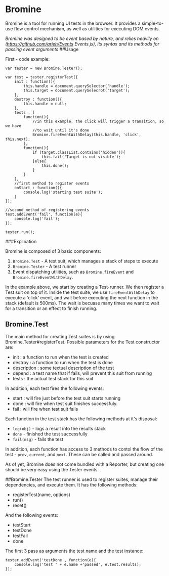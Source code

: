 Bromine
=======
Bromine is a tool for running UI tests in the browser. It provides a simple-to-use flow control mechanism, as well as utilities for executing DOM events.

*Bromine was designed to be event based by nature, and relies heavily on (https://github.com/arieh/Events Events.js), its syntax and its methods for passing event arguments*
##Usage

First - code example:

    var tester = new Bromine.Tester();

    var test = tester.registerTest({
        init : function(){
            this.handle = document.querySelector('handle');
            this.target = document.querySelecrot('target');
        },
        destroy : function(){
            this.handle = null;    
        },
        tests : [
            function(){
                //in this example, the click will trigger a transition, so we have
                //to wait until it's done
                Bromine.fireEventWithDelay(this.handle, 'click', this.next);    
            },
            function(){
                if (target.classList.contains('hidden')){
                    this.fail('Target is not visible');    
                }else{
                    this.done();    
                }
            }
        ],
        //first method to register events
        onStart : function(){
            console.log('starting test suite');    
        }
    });

    //second method of registering events
    test.addEvent('fail', function(e){
        console.log('fail');    
    });

    tester.run();

###Explination

Bromine is composed of 3 basic components:

1. `Bromine.Test` - A test suit, which manages a stack of steps to execute
2. `Bromine.Tester` - A test runner
3. Event dispatching utilities, such as `Bromine.fireEvent` and `Bromine.fireEventWithDelay`.

In the example above, we start by creating a Test-runner. We then register a Test suit on top of it. 
Inside the test suite, we use `fireEventWithDelay` to execute a 'click' event, and wait before executing the next function in the stack (default is 500ms). The wait is becuase many times we want to wait for a transition or an effect to finish running.

## Bromine.Test
The main method for creating Test suites is by using Bromine.Tester#registerTest. 
Possible parameters for the Test constructor are:

* init :  a function to run when the test is created
* destroy : a function to run when the test is done
* description : some textual description of the test
* depend : a test name that if fails, will prevent this suit from running
* tests : the actual test stack for this suit

In addition, each test fires the following events:
* start : will fire just before the test suit starts running
* done  : will fire when test suit finishes successfuly. 
* fail  : will fire when test suit fails

Each function in the test stack has the following methods at it's disposal:
* `log(obj)` - logs a result into the results stack
* `done` - finished the test successfully
* `fail(msg)` - fails the test

In addition, each function has access to 3 methods to contol the flow of the test - `prev`, `current`, and `next`. These can be called and passed around.

As of yet, Bromine does not come bundled with a Reporter, but creating one should be very easy using the Tester events.

##Bromine.Tester
The test runner is used to register suites, manage their dependencies, and execute them. It has the following methods:

* registerTest(name, options)
* run()
* reset()

And the following events:

* testStart
* testDone
* testFail
* done

The first 3 pass as arguments the test name and the test instance:

    tester.addEvent('testDone', function(e){
        console.log('test ' + e.name +'passed', e.test.results);   
    });
